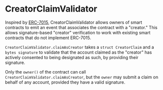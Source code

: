 # CreatorClaimValidator

Inspired by [ERC-7015](https://eips.ethereum.org/EIPS/eip-7015), CreatorClaimValidator allows owners of smart contracts to emit an event that associates the contract with a "creator." This allows signature-based "creator" verification to work with existing smart contracts that do not implement ERC-7015.

`CreatorClaimValidator.claimAsCreator` takes a `struct CreatorClaim` and a `bytes signature` to validate that the account claimed as the "creator" has actively consented to being designated as such, by providing their signature.

Only the `owner()` of the contract can call `CreatorClaimValidator.claimAsCreator`, but the `owner` may submit a claim on behalf of any account, provided they have a valid signature.
